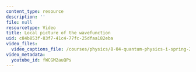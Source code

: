 ```yaml
---
content_type: resource
description: ''
file: null
resourcetype: Video
title: Local picture of the wavefunction
uid: c84b853f-83f7-41c4-77fc-25dfaa182eba
video_files:
  video_captions_file: /courses/physics/8-04-quantum-physics-i-spring-2016/video-lectures/part-2/local-picture-of-the-wavefunction/fWCGM2auQPs.vtt
video_metadata:
  youtube_id: fWCGM2auQPs
---
```

